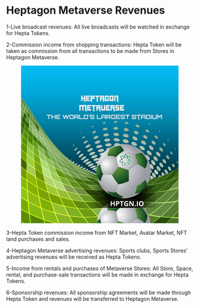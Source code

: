 # Heptagon Metaverse Revenues

1-Live broadcast  revenues: All live broadcasts will be watched in exchange for Hepta Tokens.&#x20;

2-Commission  income  from  shopping  transactions:  Hepta  Token  will  be  taken as commission from all transactions to be made from Stores in Heptagon Metaverse.&#x20;

<figure><img src="../.gitbook/assets/photo_2022-10-25_01-38-00.jpg" alt=""><figcaption></figcaption></figure>

3-Hepta  Token  commission  income  from  NFT  Market,  Avatar   Market,  NFT   land purchases and sales.&#x20;

4-Heptagon Metaverse advertising revenues: Sports clubs, Sports Stores' advertising revenues will be received as Hepta Tokens.&#x20;

5-Income  from rentals  and  purchases  of  Metaverse Stores: All Store, Space, rental, and purchase-sale transactions will be made in exchange for Hepta Tokens.&#x20;

6-Sponsorship  revenues:  All  sponsorship  agreements  will  be  made through Hepta Token and revenues will be transferred to Heptagon Metaverse.
